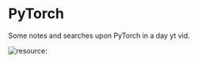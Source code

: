 # PyTorch
Some notes and searches upon PyTorch in a day yt vid.

![resource:](https://www.learnpytorch.io/00_pytorch_fundamentals/)
